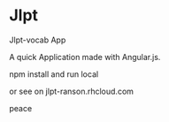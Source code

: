 # Jlpt

Jlpt-vocab App

A quick Application made with Angular.js.

npm install and run local

or see on jlpt-ranson.rhcloud.com

peace
